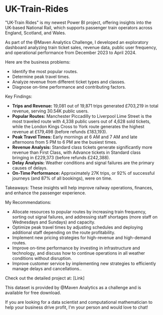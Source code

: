 # UK-Train-Rides
"UK-Train Rides" is my newest Power BI project, offering insights into the UK-based National Rail, which supports passenger train operators across England, Scotland, and Wales. 

As part of the @Maven Analytics Challenge, I developed an exploratory dashboard analyzing train ticket sales, revenue data, public user frequency, and operational performance from December 2023 to April 2024.

Here are the business problems:

- Identify the most popular routes.
- Determine peak travel times.
- Analyze revenue from different ticket types and classes.
- Diagnose on-time performance and contributing factors.

Key Findings:

- **Trips and Revenue:** 19,081 out of 19,871 trips generated £703,219 in total revenue, serving 30.54K public users.
- **Popular Routes:** Manchester Piccadilly to Liverpool Lime Street is the most traveled route with 4,338 public users out of 4,628 sold tickets, while the London Kings Cross to York route generates the highest revenue at £179,498 (before refunds £183,193).
- **Peak Travel Times:** Early mornings at 6 AM and 7 AM and late afternoons from 5 PM to 6 PM are the busiest times.
- **Revenue Analysis:** Standard class tickets generate significantly more revenue than First Class, with Advance tickets in Standard class bringing in £229,373 (before refunds £242,388).
- **Delay Analysis:** Weather conditions and signal failures are the primary causes of delays.
- **On-Time Performance:** Approximately 27K trips, or 92% of successful journeys (and 87% of all bookings), were on time.

Takeaways:
These insights will help improve railway operations, finances, and enhance the passenger experience.

My Recommendations:

- Allocate resources to popular routes by increasing train frequency, sorting out signal failures, and addressing staff shortages (more staff on Wednesdays and Sundays) and capacity.
- Optimize peak travel times by adjusting schedules and deploying additional staff depending on the route profitability.
- Implement new pricing strategies for high-revenue and high-demand routes.
- Improve on-time performance by investing in infrastructure and technology, and discuss how to continue operations in all weather conditions without disruption.
- Improve customer service by implementing new strategies to efficiently manage delays and cancellations..

Check out the detailed project at: [Link]

This dataset is provided by @Maven Analytics as a challenge and is available for free download.

If you are looking for a data scientist and computational mathematician to help your business drive profit, I'm your person and would love to chat!

